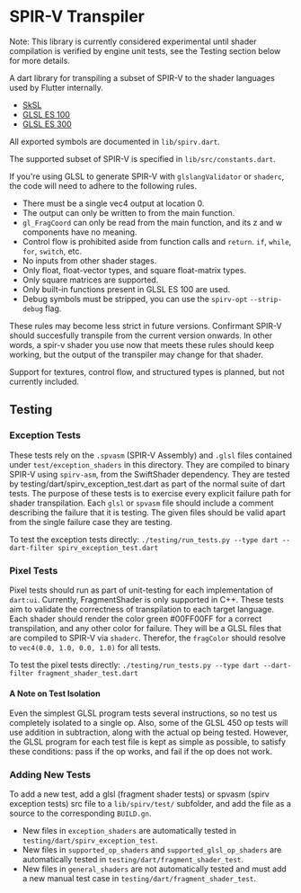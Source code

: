 # SPIR-V Transpiler

Note: This library is currently considered experimental until shader compilation is verified by engine unit tests, see the Testing section below for more details.

A dart library for transpiling a subset of SPIR-V to the shader languages used by Flutter internally.

- [SkSL](https://skia.org/docs/user/sksl/)
- [GLSL ES 100](https://www.khronos.org/files/opengles_shading_language.pdf)
- [GLSL ES 300](https://www.khronos.org/registry/OpenGL/specs/es/3.0/GLSL_ES_Specification_3.00.pdf)

All exported symbols are documented in `lib/spirv.dart`.

The supported subset of SPIR-V is specified in `lib/src/constants.dart`.

If you're using GLSL to generate SPIR-V with `glslangValidator` or `shaderc`,
the code will need to adhere to the following rules.

- There must be a single vec4 output at location 0.
- The output can only be written to from the main function.
- `gl_FragCoord` can only be read from the main function, and its z and w components
  have no meaning.
- Control flow is prohibited aside from function calls and `return`.
  `if`, `while`, `for`, `switch`, etc.
- No inputs from other shader stages.
- Only float, float-vector types, and square float-matrix types.
- Only square matrices are supported.
- Only built-in functions present in GLSL ES 100 are used.
- Debug symbols must be stripped, you can use the `spirv-opt` `--strip-debug` flag.

These rules may become less strict in future versions. Confirmant SPIR-V should succesfully transpile from the current version onwards.  In other words, a spir-v shader you use now that meets these rules should keep working, but the output of the transpiler may change for that shader.

Support for textures, control flow, and structured types is planned, but not currently included.

## Testing

### Exception Tests

These tests rely on the `.spvasm` (SPIR-V Assembly)  and `.glsl` files contained under `test/exception_shaders` in this directory. They are compiled to binary SPIR-V using `spirv-asm`, from the SwiftShader dependency. They are tested by testing/dart/spirv_exception_test.dart as part of the normal suite of dart tests. The purpose of these tests is to exercise every explicit failure path for shader transpilation. Each `glsl` or `spvasm` file should include a comment describing the failure that it is testing. The given files should be valid apart from the single failure case they are testing.

To test the exception tests directly: `./testing/run_tests.py --type dart --dart-filter spirv_exception_test.dart`

### Pixel Tests

Pixel tests should run as part of unit-testing for each implementation of `dart:ui`. Currently, FragmentShader is only supported in C++. These tests aim to validate the correctness of transpilation to each target language. Each shader should render the color green #00FF00FF for a correct transpilation, and any other color for failure. They will be a GLSL files that are compiled to SPIR-V via `shaderc`. Therefor, the `fragColor` should resolve to `vec4(0.0, 1.0, 0.0, 1.0)`
for all tests.

To test the pixel tests directly: `./testing/run_tests.py --type dart --dart-filter fragment_shader_test.dart`

#### A Note on Test Isolation

Even the simplest GLSL program tests several instructions, so no test us completely isolated
to a single op. Also, some of the GLSL 450 op tests will use addition in subtraction, along with the
actual op being tested. However, the GLSL program for each test file is kept as simple as possible, to satisfy these conditions: pass if the op works, and fail if the op does not work.

### Adding New Tests

To add a new test, add a glsl (fragment shader tests) or spvasm (spirv exception tests) src file to a `lib/spirv/test/` subfolder, and add the file as a source to the corresponding `BUILD.gn`. 

- New files in `exception_shaders` are automatically tested in `testing/dart/spirv_exception_test`.
- New files in `supported_op_shaders` and `supported_glsl_op_shaders` are automatically tested in `testing/dart/fragment_shader_test`.
- New files in `general_shaders` are not automatically tested and must add a new manual test case in `testing/dart/fragment_shader_test`.